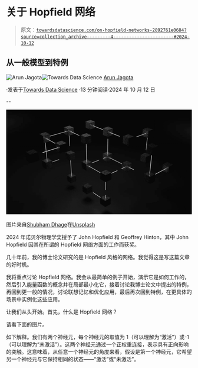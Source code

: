 # 关于 Hopfield 网络

> 原文：[`towardsdatascience.com/on-hopfield-networks-2892761e0684?source=collection_archive---------4-----------------------#2024-10-12`](https://towardsdatascience.com/on-hopfield-networks-2892761e0684?source=collection_archive---------4-----------------------#2024-10-12)

## 从一般模型到特例

[](https://jagota-arun.medium.com/?source=post_page---byline--2892761e0684--------------------------------)![Arun Jagota](https://jagota-arun.medium.com/?source=post_page---byline--2892761e0684--------------------------------)[](https://towardsdatascience.com/?source=post_page---byline--2892761e0684--------------------------------)![Towards Data Science](https://towardsdatascience.com/?source=post_page---byline--2892761e0684--------------------------------) [Arun Jagota](https://jagota-arun.medium.com/?source=post_page---byline--2892761e0684--------------------------------)

·发表于[Towards Data Science](https://towardsdatascience.com/?source=post_page---byline--2892761e0684--------------------------------) ·13 分钟阅读·2024 年 10 月 12 日

--

![](img/1327ac378509aec1b31238ec96045b95.png)

图片来自[Shubham Dhage](https://unsplash.com/@theshubhamdhage?utm_content=creditCopyText&utm_medium=referral&utm_source=unsplash)在[Unsplash](https://unsplash.com/photos/a-group-of-cubes-that-are-connected-to-each-other-R2HtYWs5-QA?utm_content=creditCopyText&utm_medium=referral&utm_source=unsplash)

2024 年诺贝尔物理学奖授予了 John Hopfield 和 Geoffrey Hinton，其中 John Hopfield 因其在所谓的 Hopfield 网络方面的工作而获奖。

几十年前，我的博士论文研究的是 Hopfield 风格的网络。我觉得这是写这篇文章的好时机。

我将重点讨论 Hopfield 网络。我会从最简单的例子开始，演示它是如何工作的，然后引入能量函数的概念并在局部最小化它，接着讨论我博士论文中提出的特例，再回到更一般的情况，讨论联想记忆和优化应用，最后再次回到特例，在更具体的场景中实例化这些应用。

让我们从头开始。首先，什么是 Hopfield 网络？

请看下面的图片。

如下解释。我们有两个神经元，每个神经元的取值为 1（可以理解为“激活”）或-1（可以理解为“未激活”）。这两个神经元通过一个正权重连接，表示具有正向影响的突触。这意味着，从任意一个神经元的角度来看，假设是第一个神经元，它希望另一个神经元与它保持相同的状态——“激活”或“未激活”。
